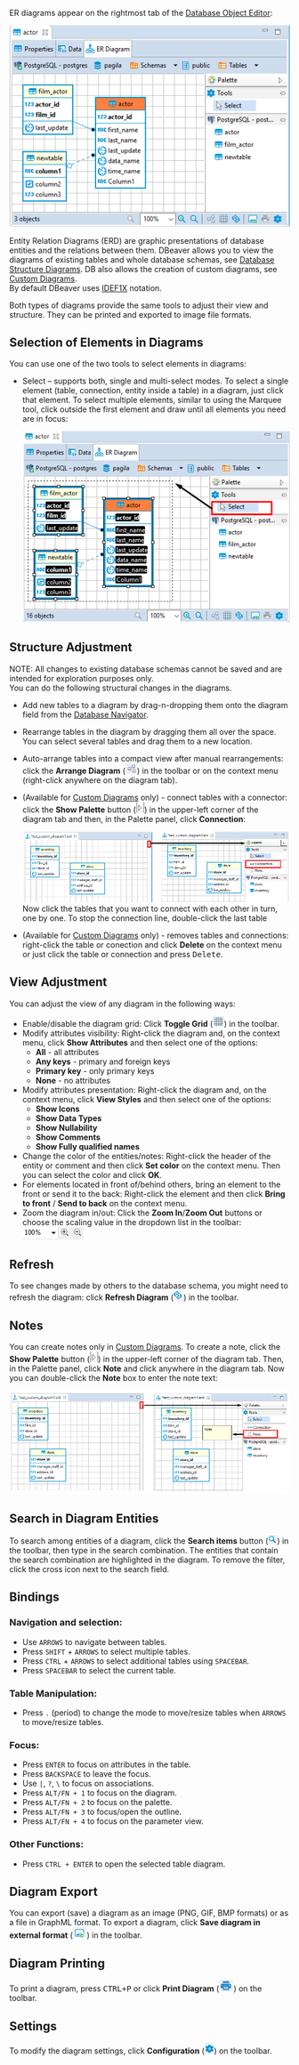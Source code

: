ER diagrams appear on the rightmost tab of the [Database Object Editor](Database-Object-Editor):

![](images/ug/ER-Diagrams-Editor.png)

Entity Relation Diagrams (ERD) are graphic presentations of database entities and the relations between them. DBeaver allows you to view the diagrams of existing tables and whole database schemas, see [Database Structure Diagrams](Database-Structure-Diagrams). DB also allows the creation of custom diagrams, see
[Custom Diagrams](Custom-Diagrams).  
By default DBeaver uses [IDEF1X](https://en.wikipedia.org/wiki/IDEF1X) notation.

Both types of diagrams provide the same tools to adjust their view and structure. They can be printed and exported to image file formats.

## Selection of Elements in Diagrams
You can use one of the two tools to select elements in diagrams:
* Select – supports both, single and multi-select modes. To select a single element (table, connection, entity inside a table) in a diagram, just click that element. To select multiple elements, similar to using the Marquee tool, click outside the first element and draw until all elements you need are in focus:  

  ![](images/ug/ERD-Select-tool.png)
  
## Structure Adjustment
NOTE: All changes to existing database schemas cannot be saved and are intended for exploration purposes only.  
You can do the following structural changes in the diagrams.
*  Add new tables to a diagram by drag-n-dropping them onto the diagram field from the [Database Navigator](Database-Navigator).
*  Rearrange tables in the diagram by dragging them all over the space. You can select several tables and drag them to a new location.
*  Auto-arrange tables into a compact view after manual rearrangements: click the **Arrange Diagram** (![](images/ug/Arrange-diagrams.png)) in the toolbar or on the context menu (right-click anywhere on the diagram tab).
*  (Available for [Custom Diagrams](Custom-Diagrams) only) - connect tables with a connector: click the **Show Palette** button (![](images/ug/Show-pallette-icon.png)) in the upper-left corner of the diagram tab and then, in the Palette panel, click **Connection**:

   ![](images/ug/ERD-Connections.png)
   Now click the tables that you want to connect with each other in turn, one by one. To stop the connection line, double-click the last table
*  (Available for [Custom Diagrams](Custom-Diagrams) only) - removes tables and connections: right-click the table or conection and click **Delete** on the context menu or just click the table or connection and press <kbd>Delete</kbd>.

## View Adjustment
You can adjust the view of any diagram in the following ways:
* Enable/disable the diagram grid: Click **Toggle Grid** (![](images/ug/Toggle-grid.png)) in the toolbar.
* Modify attributes visibility: Right-click the diagram and, on the context menu, click **Show Attributes** and then select one of the options:
  - **All** - all attributes  
  - **Any keys** - primary and foreign keys  
  - **Primary key** - only primary keys  
  - **None** - no attributes  
* Modify attributes presentation: Right-click the diagram and, on the context menu, click **View Styles** and then select one of the options:
  - **Show Icons**
  - **Show Data Types**
  - **Show Nullability**
  - **Show Comments**
  - **Show Fully qualified names**
* Change the color of the entities/notes: Right-click the header of the entity or comment and then click **Set color** on the context menu. Then you can select the color and click **OK**. 
* For elements located in front of/behind others, bring an element to the front or send it to the back: Right-click the element and then click **Bring to front** / **Send to back** on the context menu.
* Zoom the diagram in/out: Click the **Zoom In**/**Zoom Out** buttons or choose the scaling value in the dropdown list in the toolbar: ![](images/ug/ERD-zoom.png)

## Refresh
To see changes made by others to the database schema, you might need to refresh the diagram: click **Refresh Diagram** (![](images/ug/Refresh-projects-icon.png)) in the toolbar.



## Notes
You can create notes only in [Custom Diagrams](Custom-Diagrams). To create a note, click the **Show Palette** button (![](images/ug/Show-pallette-icon.png)) in the upper-left corner of the diagram tab. Then, in the Palette panel, click **Note** and click anywhere in the diagram tab. Now you can double-click the **Note** box to enter the note text:

![](images/ug/ERD-Notes.png)

## Search in Diagram Entities
To search among entities of a diagram, click the **Search items** button (![](images/ug/Search-icon.png)) in the toolbar, then type in the search combination. The entities that contain the search combination are highlighted in the diagram.
To remove the filter, click the cross icon next to the search field.

## Bindings

### Navigation and selection:

* Use `ARROWS` to navigate between tables.
* Press `SHIFT` + `ARROWS` to select multiple tables.
* Press `CTRL` + `ARROWS` to select additional tables using `SPACEBAR`.
* Press `SPACEBAR` to select the current table.

### Table Manipulation:
* Press `.` (period) to change the mode to move/resize tables when `ARROWS` to move/resize tables.

### Focus:

* Press `ENTER` to focus on attributes in the table.
* Press `BACKSPACE` to leave the focus.
* Use `|`, `?`, `\` to focus on associations.
* Press `ALT/FN + 1` to focus on the diagram.
* Press `ALT/FN + 2` to focus on the palette.
* Press `ALT/FN + 3` to focus/open the outline.
* Press `ALT/FN + 4` to focus on the parameter view.

### Other Functions:

* Press `CTRL + ENTER` to open the selected table diagram.


## Diagram Export
You can export (save) a diagram as an image (PNG, GIF, BMP formats) or as a file in GraphML format. To export a diagram, click **Save diagram in external format** (![](images/ug/ERD-Export.png)) in the toolbar.

## Diagram Printing
To print a diagram, press <kbd>CTRL+P</kbd> or click **Print Diagram** (![](images/ug/Print-icon.png)) on the toolbar.

## Settings
To modify the diagram settings, click **Configuration** (![](images/ug/Configure-columns-visibility-icon.png)) on the toolbar.

